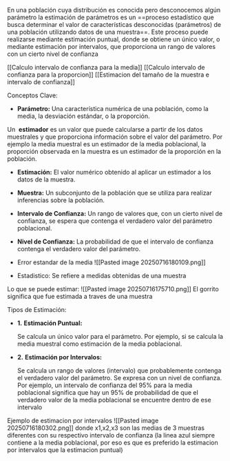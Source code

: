 En una población cuya distribución es conocida pero desconocemos algún parámetro la estimación de parámetros es un ==proceso estadístico que busca determinar el valor de características desconocidas (parámetros) de una población utilizando datos de una muestra==. Este proceso puede realizarse mediante estimación puntual, donde se obtiene un único valor, o mediante estimación por intervalos, que proporciona un rango de valores con un cierto nivel de confianza

[[Calculo intervalo de confianza para la media]]
[[Calculo intervalo de confianza para la proporcion]]
[[Estimacion del tamaño de la muestra e intervalo de confianza]]

Conceptos Clave:
- **Parámetro:**
    Una característica numérica de una población, como la media, la desviación estándar, o la proporción. 
    
Un  **estimador** es un valor que puede calcularse a partir de los datos muestrales y que proporciona información sobre el valor del parámetro. Por ejemplo la media muestral es un estimador de la media poblacional, la proporción observada en la muestra es un estimador de la proporción en la población.
    
- **Estimación:**
    El valor numérico obtenido al aplicar un estimador a los datos de la muestra. 
    
- **Muestra:**
    Un subconjunto de la población que se utiliza para realizar inferencias sobre la población. 
    
- **Intervalo de Confianza:**
    Un rango de valores que, con un cierto nivel de confianza, se espera que contenga el verdadero valor del parámetro poblacional. 
    
- **Nivel de Confianza:**
    La probabilidad de que el intervalo de confianza contenga el verdadero valor del parámetro.

- Error estandar de la media
![[Pasted image 20250716180109.png]]

- Estadistico: Se refiere a medidas obtenidas de una muestra

Lo que se puede estimar:
![[Pasted image 20250716175710.png]]
El gorrito significa que fue estimada a traves de una muestra


Tipos de Estimación:
- **1.** **Estimación Puntual:**
    
    Se calcula un único valor para el parámetro. Por ejemplo, si se calcula la media muestral como estimación de la media poblacional. 
    

- **2.** **Estimación por Intervalos:**
    
    Se calcula un rango de valores (intervalo) que probablemente contenga el verdadero valor del parámetro. Se expresa con un nivel de confianza. Por ejemplo, un intervalo de confianza del 95% para la media poblacional significa que hay un 95% de probabilidad de que el verdadero valor de la media poblacional se encuentre dentro de ese intervalo

Ejemplo de estimacion por intervalos
![[Pasted image 20250716180302.png]]
donde x1,x2,x3 son las medias de 3  muestras diferentes con su respectivo intervalo de confianza (la linea azul siempre contiene a la media poblacional, por eso es que es preferido la estimacion por intervalos que la estimacion puntual)





